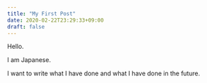```yaml
---
title: "My First Post"
date: 2020-02-22T23:29:33+09:00
draft: false
---
```


Hello.

I am Japanese.

I want to write what I have done and what I have done in the future.